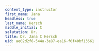 ```yaml
---
content_type: instructor
first_name: Jana
headless: true
last_name: Hersch
middle_initial: C
salutation: Dr.
title: Dr. Jana C Hersch
uid: ae02d2f6-544a-3e87-ea16-f0f40bf13661
---
```

